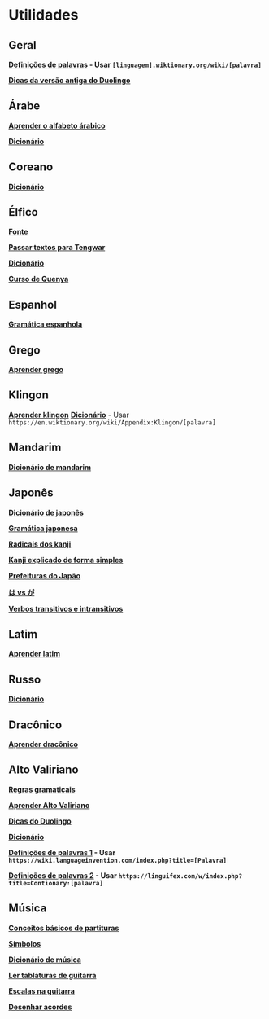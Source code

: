 # Utilidades

## Geral

**[Definições de palavras](https://wiktionary.org/wiki) - Usar `[linguagem].wiktionary.org/wiki/[palavra]`**

**[Dicas da versão antiga do Duolingo](duome.eu/tips)**

## Árabe

**[Aprender o alfabeto árabico](https://www.learnarabiconline.com/arabic-alphabet/)**

**[Dicionário](https://www.arabicstudentsdictionary.com/)**

## Coreano

**[Dicionário](https://korean.dict.naver.com/koendict)**

## Élfico

**[Fonte](https://www.cdnfonts.com/tengwar-annatar.font)**

**[Passar textos para Tengwar](https://www.tecendil.com)**

**[Dicionário](https://www.elfdict.com/)**

**[Curso de Quenya](https://eldamo.org/intro-quenya/index.html)**

## Espanhol

**[Gramática espanhola](https://www.spanishdict.com/guide)**

## Grego

**[Aprender grego](https://learningreek.com/greek-language/)**

## Klingon

**[Aprender klingon](https://klingon.wiki)**
**[Dicionário](https://en.wiktionary.org/wiki/Appendix:Klingon/)** - Usar `https://en.wiktionary.org/wiki/Appendix:Klingon/[palavra]`

## Mandarim

**[Dicionário de mandarim](hanzii.net)**

## Japonês

**[Dicionário de japonês](https://jisho.org/)**

**[Gramática japonesa](https://www.tofugu.com/japanese-grammar/)**

**[Radicais dos kanji](https://docs.google.com/spreadsheets/d/1PDY4D8TPz7b-KEFVMyV-uyrEVteopqs6hFoFERfXY-4/edit#gid=1180165444)**

**[Kanji explicado de forma simples](https://www.kanjidamage.com/)**

**[Prefeituras do Japão](https://thejapanesepage.com/prefectures-of-japan/)**

**[は vs が](https://8020japanese.com/wa-vs-ga/)**

**[Verbos transitivos e intransitivos](https://www.mlcjapanese.co.jp/Download/ViVt.pdf)**

## Latim

**[Aprender latim](https://www.nationalarchives.gov.uk/latin/)**

## Russo

**[Dicionário](https://en.openrussian.org/)**

## Dracônico

**[Aprender dracônico](https://www.thuum.org/learn/)**

## Alto Valiriano

**[Regras gramaticais](https://docs.google.com/document/d/1sJ7us1CwhyZAcG1zJ61OLeOAL8t22FsLMO4FlrsPqP0/edit)**

**[Aprender Alto Valiriano](https://web.archive.org/web/20220322023216/https://wiki.dothraki.org/Learning_High_Valyrian)**

**[Dicas do Duolingo](https://duome.eu/tips/en/hv)**

**[Dicionário](valyrian-dictionary.com)**

**[Definições de palavras 1](https://wiki.languageinvention.com/) - Usar `https://wiki.languageinvention.com/index.php?title=[Palavra]`**

**[Definições de palavras 2](https://linguifex.com/) - Usar `https://linguifex.com/w/index.php?title=Contionary:[palavra]`**

## Música

**[Conceitos básicos de partituras](https://musica.ufma.br/bordini/ext/unidades/unidade_01a.html)**

**[Símbolos](https://commons.wikimedia.org/wiki/Musical_notation)**

**[Dicionário de música](https://www.meloteca.com/dicionario-de-musica-ingles-portugues/)**

**[Ler tablaturas de guitarra](https://www.pickupmusic.com/blog/the-ultimate-guide-to-reading-guitar-tab)**

**[Escalas na guitarra](https://www.guitarscale.org/all-scales.html)**

**[Desenhar acordes](https://chordpic.com/pt)**
